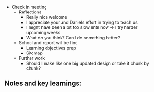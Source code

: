 - Check in meeting
	- Reflections
		- Really nice welcome
		- I appreciate your and Daniels effort in trying to teach us
		-  I might have been a bit too slow until now -> I try harder upcoming weeks
		- What do you think? Can I do something better?
	- School and report will be fine
		- Learning objectives prep 
		- Sitemap
	- Further work
		- Should I make like one big updated design or take it chunk by chunk?


Notes and key learnings:
- 